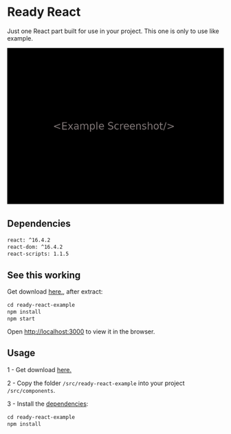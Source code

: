 # Ready React

Just one React part built for use in your project.
This one is only to use like example.

<p align='center'><img src='screenshot.png' width='560' alt=''></p>


## Dependencies

    react: ^16.4.2
    react-dom: ^16.4.2
    react-scripts: 1.1.5


## See this working

Get download [here.](https://github.com/ready-react/ready-react-example/archive/master.zip), after extract:

    cd ready-react-example
    npm install
    npm start

Open [http://localhost:3000](http://localhost:3000) to view it in the browser.


## Usage

1 - Get download [here.](https://github.com/ready-react/ready-react-example/archive/master.zip)

2 - Copy the folder `/src/ready-react-example` into your project `/src/components`.

3 - Install the [dependencies](#dependencies):

    cd ready-react-example
    npm install